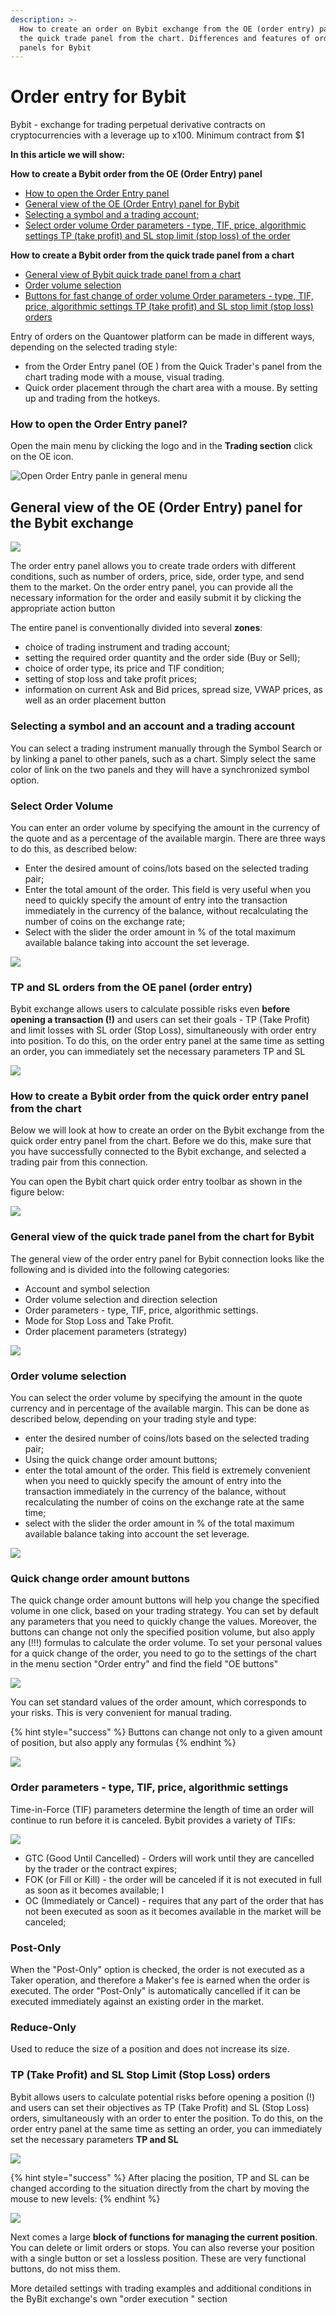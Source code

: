 ```yaml
---
description: >-
  How to create an order on Bybit exchange from the OE (order entry) panel and
  the quick trade panel from the chart. Differences and features of order entry
  panels for Bybit
---
```


# Order entry for Bybit

Bybit - exchange for trading perpetual derivative contracts on cryptocurrencies with a leverage up to x100. Minimum contract from $1

**In this article we will show:** 

**How to create a Bybit order from the OE \(Order Entry\) panel** 

* [How to open the Order Entry panel](order-entry-for-bybit.md#how-to-open-the-order-entry-panel)
* [General view of the OE \(Order Entry\) panel for Bybit](order-entry-for-bybit.md#general-view-of-the-oe-order-entry-panel-for-the-bybit-exchange)
* [Selecting a symbol and a trading account;](order-entry-for-bybit.md#selecting-a-symbol-and-an-account-and-a-trading-account)
*  [Select order volume Order parameters - type, TIF, price, algorithmic settings TP \(take profit\) and SL stop limit \(stop loss\) of the order](order-entry-for-bybit.md#select-order-volume)

**How to create a Bybit order from the quick trade panel from a chart** 

* [General view of Bybit quick trade panel from a chart ](order-entry-for-bybit.md#general-view-of-the-quick-trade-panel-from-the-chart-for-bybit)
* [Order volume selection](order-entry-for-bybit.md#order-volume-selection) 
* [Buttons for fast change of order volume Order parameters - type, TIF, price, algorithmic settings TP \(take profit\) and SL stop limit \(stop loss\) orders](order-entry-for-bybit.md#quick-change-order-amount-buttons)

Entry of orders on the Quantower platform can be made in different ways, depending on the selected trading style: 

* from the Order Entry panel \(OE \) from the Quick Trader's panel from the chart trading mode with a mouse, visual trading. 
* Quick order placement through the chart area with a mouse. By setting up and trading from the hotkeys.

### How to open the Order Entry panel?

Open the main menu by clicking the logo and in the **Trading section** click on the OE icon.

![Open Order Entry panle in general menu](../../.gitbook/assets/oe-general.png)

## General view of the OE \(Order Entry\) panel for the Bybit exchange

![](../../.gitbook/assets/image%20%28273%29.png)

The order entry panel allows you to create trade orders with different conditions, such as number of orders, price, side, order type, and send them to the market. On the order entry panel, you can provide all the necessary information for the order and easily submit it by clicking the appropriate action button

The entire panel is conventionally divided into several **zones**:

* choice of trading instrument and trading account;
* setting the required order quantity and the order side \(Buy or Sell\);
* choice of order type, its price and TIF condition;
* setting of stop loss and take profit prices;
* information on current Ask and Bid prices, spread size, VWAP prices, as well as an order placement button

### Selecting a symbol and an account and a trading account

 You can select a trading instrument manually through the Symbol Search or by linking a panel to other panels, such as a chart. Simply select the same color of link on the two panels and they will have a synchronized symbol option. 

### Select Order Volume

 You can enter an order volume by specifying the amount in the currency of the quote and as a percentage of the available margin. There are three ways to do this, as described below:

* Enter the desired amount of coins/lots based on the selected trading pair;
* Enter the total amount of the order. This field is very useful when you need to quickly specify the amount of entry into the transaction immediately in the currency of the balance, without recalculating the number of coins on the exchange rate; 
* Select with the slider the order amount in % of the total maximum available balance taking into account the set leverage.

![](../../.gitbook/assets/image%20%28282%29.png)

### TP and SL orders from the OE panel \(order entry\)

 Bybit exchange allows users to calculate possible risks even **before opening a transaction \(!\)** and users can set their goals - TP \(Take Profit\) and limit losses with SL order \(Stop Loss\), simultaneously with order entry into position. To do this, on the order entry panel at the same time as setting an order, you can immediately set the necessary parameters TP and SL

![](../../.gitbook/assets/image%20%28284%29.png)

### How to create a Bybit order from the quick order entry panel from the chart 

Below we will look at how to create an order on the Bybit exchange from the quick order entry panel from the chart. Before we do this, make sure that you have successfully connected to the Bybit exchange, and selected a trading pair from this connection.

You can open the Bybit chart quick order entry toolbar as shown in the figure below:

![](../../.gitbook/assets/image%20%28272%29.png)

### General view of the quick trade panel from the chart for Bybit

 The general view of the order entry panel for Bybit connection looks like the following and is divided into the following categories: 

* Account and symbol selection 
* Order volume selection and direction selection
* Order parameters - type, TIF, price, algorithmic settings. 
* Mode for Stop Loss and Take Profit. 
* Order placement parameters \(strategy\)

![](../../.gitbook/assets/image%20%28274%29.png)

### Order volume selection 

You can select the order volume by specifying the amount in the quote currency and in percentage of the available margin. This can be done as described below, depending on your trading style and type:

* enter the desired number of coins/lots based on the selected trading pair; 
* Using the quick change order amount buttons; 
* enter the total amount of the order. This field is extremely convenient when you need to quickly specify the amount of entry into the transaction immediately in the currency of the balance, without recalculating the number of coins on the exchange rate at the same time; 
* select with the slider the order amount in % of the total maximum available balance taking into account the set leverage.

![](../../.gitbook/assets/image%20%28268%29.png)

### Quick change order amount buttons 

The quick change order amount buttons will help you change the specified volume in one click, based on your trading strategy. You can set by default any parameters that you need to quickly change the values. Moreover, the buttons can change not only the specified position volume, but also apply any \(!!!\) formulas to calculate the order volume. To set your personal values for a quick change of the order, you need to go to the settings of the chart in the menu section "Order entry" and find the field "OE buttons"

![](../../.gitbook/assets/chart-settings-2021-07-10-11.49.07%20%281%29.png)

You can set standard values of the order amount, which corresponds to your risks. This is very convenient for manual trading.

{% hint style="success" %}
Buttons can change not only to a given amount of position, but also apply any formulas
{% endhint %}

![](../../.gitbook/assets/animaciya-10-.gif)

### Order parameters - type, TIF, price, algorithmic settings

Time-in-Force \(TIF\) parameters determine the length of time an order will continue to run before it is canceled. Bybit provides a variety of TIFs:

![](../../.gitbook/assets/image%20%28288%29.png)

* GTC \(Good Until Cancelled\) - Orders will work until they are cancelled by the trader or the contract expires; 
* FOK \(or Fill or Kill\) - the order will be canceled if it is not executed in full as soon as it becomes available; I
* OC \(Immediately or Cancel\) - requires that any part of the order that has not been executed as soon as it becomes available in the market will be canceled;

### Post-Only

 When the "Post-Only" option is checked, the order is not executed as a Taker operation, and therefore a Maker's fee is earned when the order is executed. The order "Post-Only" is automatically cancelled if it can be executed immediately against an existing order in the market.

### Reduce-Only 

Used to reduce the size of a position and does not increase its size. 

### TP \(Take Profit\) and SL Stop Limit \(Stop Loss\) orders 

Bybit allows users to calculate potential risks before opening a position \(!\) and users can set their objectives as TP \(Take Profit\) and SL \(Stop Loss\) orders, simultaneously with an order to enter the position. To do this, on the order entry panel at the same time as setting an order, you can immediately set the necessary parameters **TP and SL**

![](../../.gitbook/assets/image%20%28286%29.png)

{% hint style="success" %}
After placing the position, TP and SL can be changed according to the situation directly from the chart by moving the mouse to new levels:
{% endhint %}



![](https://gblobscdn.gitbook.com/assets%2F-M__G3zsA7jr_pKwIdiz%2F-McD_QwL-lRHN-5um-7w%2F-McDfC-w_k3YXQVrVXEV%2F%D1%81%D1%82%D0%BE%D0%BF%20%D0%B8%20%D1%82%D0%B5%D0%B9%D0%BA%20%D0%B1%D0%B0%D0%B9%D0%B1%D0%B8%D1%82.gif?alt=media&token=daf20a92-ff2f-4aef-834a-cea4a36cedca)

Next comes a large **block of functions for managing the current position**. You can delete or limit orders or stops. You can also reverse your position with a single button or set a lossless position. These are very functional buttons, do not miss them. 

More detailed settings with trading examples and additional conditions in the ByBit exchange's own "order execution " section

